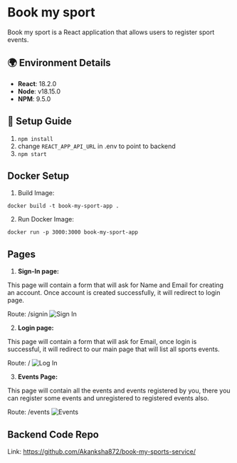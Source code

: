 # Book my sport
Book my sport is a React application that allows users to register sport events.

## 🌍 Environment Details
- **React**: 18.2.0
- **Node**: v18.15.0
- **NPM**: 9.5.0

## 🚀 Setup Guide
1. `npm install`
2. change `REACT_APP_API_URL` in .env to point to backend
2. `npm start`

## Docker Setup
1. Build Image:

`docker build -t book-my-sport-app .`

2. Run Docker Image:

`docker run -p 3000:3000 book-my-sport-app`



## Pages
1. **Sign-In page:**


This page will contain a form that will ask for Name and Email for creating an account. Once account is created successfully, it will redirect to login page.


Route: /signin
![Sign In](./book-my-sport/src/assets/signin.png)


2. **Login page:**


This page will contain a form that will ask for Email, once login is successful, it will redirect to our main page that will list all sports events.


Route: /
![Log In](./book-my-sport/src/assets/login.png)

3. **Events Page:**


This page will contain all the events and events registered by you, there you can register some events and unregistered to registered events also.


Route: /events
![Events](./book-my-sport/src/assets/events.png)

## Backend Code Repo
Link: https://github.com/Akanksha872/book-my-sports-service/